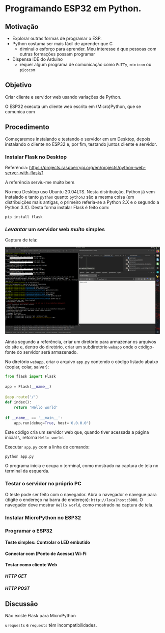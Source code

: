 # Programando ESP32 em Python.

## Motivação

- Explorar outras formas de programar o ESP.
- Python costuma ser mais fácil de aprender que C
   - diminui o esforço para aprender. Meu interesse é que pessoas com outras formações possam programar
- Dispensa IDE do Arduino
   - requer algum programa de comunicação como `PuTTy`, `minicom` ou `picocom`

## Objetivo

Criar cliente e servidor web usando variações de Python.

O ESP32 executa um cliente web escrito em (Micro)Python, que se comunica com 

## Procedimento

Começaremos instalando e testando o servidor em um Desktop, depois instalando o cliente no ESP32 e, por fim, testando juntos cliente e servidor.


### Instalar Flask no Desktop

Referência: https://projects.raspberrypi.org/en/projects/python-web-server-with-flask/1

A referência serviu-me muito bem.

No meu Desktop uso Ubuntu 20.04LTS. Nesta distribuição, Python já vem instalado e tanto `python` quanto `python3` são a mesma coisa (em distribuições mais antigas, o primeiro referia-se a Python 2.X e o segundo a Python 3.X). Desta forma instalar Flask é feito com:

```
pip install flask
```

### *Levantar* um servidor web *muito* simples

Captura de tela:

![Captura de tela](Tela2022-03-13-17-43-18.png)

Ainda segundo a referência, criar um diretório para armazenar os arquivos do site e, dentro do diretório, criar um subdiretório `webapp` onde o código-fonte do servidor será armazenado.

No diretório `webapp`, criar o arquivo `app.py` contendo o código listado abaixo (copiar, colar, salvar):

```python
from flask import Flask

app = Flask(__name__)

@app.route('/')
def index():
    return 'Hello world'

if __name__ == '__main__':
    app.run(debug=True, host='0.0.0.0')
```

Este código cria um servidor web que, quando tiver acessada a página inicial `\`, retorna `Hello world`.

Executar `app.py` com a linha de comando:

```
python app.py
```

O programa inicia e ocupa o terminal, como mostrado na captura de tela no terminal da esquerda.

### Testar o servidor no próprio PC

O teste pode ser feito com o navegador. Abra o navegador e navegue para (digite o endereço na barra de endereço): `http://localhost:5000`. O navegador deve mostrar `Hello world`, como mostrado na captura de tela.



### Instalar MicroPython no ESP32

### Programar o ESP32

#### Teste simples: Controlar o LED embutido

#### Conectar com (Ponto de Acesso) Wi-Fi


#### Testar como cliente Web

##### HTTP GET

##### HTTP POST



## Discussão

Não existe Flask para MicroPython

`urequests` e `requests` têm incompatibilidades.
